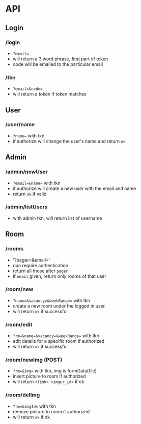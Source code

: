 # API

## Login
### /login
- `?email=`
- will return a 3 word phrase, first part of token
- code will be emailed to the particular email

### /tkn
- `?email=&code=`
- will return a token if token matches

## User
### /user/name
- `?name=` with tkn
- if authorize will change the user's name and return `ok`

## Admin
### /admin/newUser
- `?email=&name=` with tkn
- if authorize will create a new user with the email and name
- return `ok` if valid

### /admin/listUsers
- with admin tkn, will return list of username

## Room
### /rooms
- '?pager=&email='
- dun require authentication
- return all those after `pager`
- if `email` given, return only rooms of that user

### /room/new
- `?name=&vacancy=&weekRange=` with tkn
- create a new room under the logged in user.
- will return `ok` if successful

### /room/edit
- `?rm=&name=&vacancy=&weekRange=` with tkn
- edit details for a specific room if authorized
- will return `ok` if successful

### /room/newImg (POST)
- `?rm=&img=` with tkn, img is formData(file)
- insert picture to room if authorized
- will return `<link> <imgur_id>` if ok

### /room/delImg
- `?rm=&imgId=` with tkn
- remove picture to room if authorized
- will return `ok` if ok
